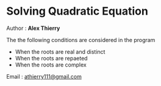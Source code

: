 # Solving Quadratic Equation  

Author : **Alex Thierry**

The the following conditions are considered in the program
+ When the roots are real and distinct 
+ When the roots are repaeted 
+ When the roots are complex 
  
Email :  athierry111@gmail.com